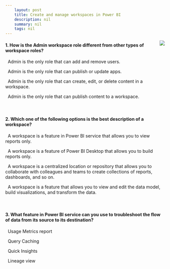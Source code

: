 ```yaml
---
    layout: post
    title: Create and manage workspaces in Power BI   
    description: nil
    summary: nil
    tags: nil
---
```



 <a target="_blank" href="https://docs.microsoft.com/en-us/learn/modules/create-manage-workspaces-power-bi/8-check/"><i class="fas fa-external-link-alt"></i> </a>
 <img align="right" src="https://docs.microsoft.com/en-us/learn/achievements/create-manage-workspaces-power-bi.svg">
####  1. How is the Admin workspace role different from other types of workspace roles?


<i class='fas fa-check-square' style='color: Dodgerblue;'></i> &nbsp;&nbsp;Admin is the only role that can add and remove users.

<i class='far fa-square'></i> &nbsp;&nbsp;Admin is the only role that can publish or update apps.

<i class='far fa-square'></i> &nbsp;&nbsp;Admin is the only role that can create, edit, or delete content in a workspace.

<i class='far fa-square'></i> &nbsp;&nbsp;Admin is the only role that can publish content to a workspace.
<br />
<br />
<br />

####  2. Which one of the following options is the best description of a workspace?


<i class='far fa-square'></i> &nbsp;&nbsp;A workspace is a feature in Power BI service that allows you to view reports only.

<i class='far fa-square'></i> &nbsp;&nbsp;A workspace is a feature of Power BI Desktop that allows you to build reports only.

<i class='fas fa-check-square' style='color: Dodgerblue;'></i> &nbsp;&nbsp;A workspace is a centralized location or repository that allows you to collaborate with colleagues and teams to create collections of reports, dashboards, and so on.

<i class='far fa-square'></i> &nbsp;&nbsp;A workspace is a feature that allows you to view and edit the data model, build visualizations, and transform the data.
<br />
<br />
<br />

####  3. What feature in Power BI service can you use to troubleshoot the flow of data from its source to its destination?


<i class='far fa-square'></i> &nbsp;&nbsp;Usage Metrics report

<i class='far fa-square'></i> &nbsp;&nbsp;Query Caching

<i class='far fa-square'></i> &nbsp;&nbsp;Quick Insights

<i class='fas fa-check-square' style='color: Dodgerblue;'></i> &nbsp;&nbsp;Lineage view
<br />
<br />
<br />

